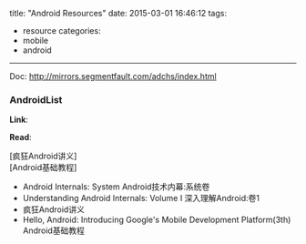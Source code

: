 title: "Android Resources"
date: 2015-03-01 16:46:12
tags:
- resource
categories:
- mobile
- android

---
Doc:
http://mirrors.segmentfault.com/adchs/index.html

### AndroidList

__Link__:

__Read__:

[疯狂Android讲义]  
[Android基础教程]  
- Android Internals: System Android技术内幕:系统卷
- Understanding Android Internals: Volume I 深入理解Android:卷1
- 疯狂Android讲义
- Hello, Android: Introducing Google's Mobile Development Platform(3th) Android基础教程
